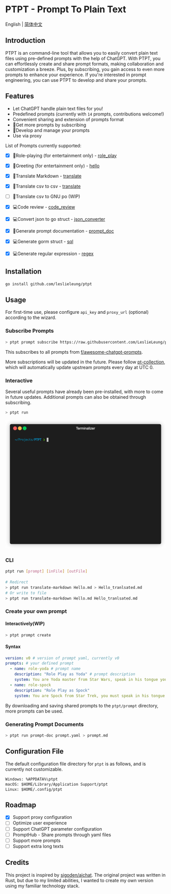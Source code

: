 # PTPT - Prompt To Plain Text

English | [简体中文](README_zh.md)

## Introduction

PTPT is an command-line tool that allows you to easily convert plain text files using pre-defined prompts with the help of ChatGPT. 
With PTPT, you can effortlessly create and share prompt formats, making collaboration and customization a breeze. 
Plus, by subscribing, you gain access to even more prompts to enhance your experience.
If you're interested in prompt engineering, you can use PTPT to develop and share your prompts.

## Features

- Let ChatGPT handle plain text files for you!
- Predefined prompts (currently with `14` prompts, contributions welcome!)
- Convenient sharing and extension of prompts format
- 🌟Get more prompts by subscribing
- 🌟Develop and manage your prompts
- Use via proxy

List of Prompts currently supported:

- [x] 🧸Role-playing (for entertainment only) - [role_play](docs/prompts/role_play.md)
- [x] 🧸Greeting (for entertainment only) - [hello](docs/prompts/hello.md)
- [x] 📝Translate Markdown - [translate](docs/prompts/translate.md)
- [x] 📝Translate csv to csv - [translate](docs/prompts/translate.md)
- [ ] 📝Translate csv to GNU po (WIP)
- [x] 💻Code review - [code_review](docs/prompts/code_review.md)
- [x] 💻Convert json to go struct - [json_converter](docs/prompts/json_converter.md)
- [x] 📝Generate prompt documentation - [prompt_doc](docs/prompts/prompt_doc.md)
- [x] 💻Generate gorm struct - [sql](docs/prompts/sql.md)
- [x] 💻Generate regular expression - [regex](docs/prompts/regex.md)


## Installation

```bash
go install github.com/leslieleung/ptpt
```

## Usage

For first-time use, please configure `api_key` and `proxy_url` (optional) according to the wizard.

### Subscribe Prompts

```bash
> ptpt prompt subscribe https://raw.githubusercontent.com/LeslieLeung/pt-collection/main/awesome-chatgpt-prompts/awesome-chatgpt-prompts.yaml
```

This subscribes to all prompts from [f/awesome-chatgpt-prompts](https://github.com/f/awesome-chatgpt-prompts).

More subscriptions will be updated in the future. Please follow [pt-collection](https://github.com/LeslieLeung/pt-collection), which will automatically update upstream prompts every day at UTC 0.

### Interactive

Several useful prompts have already been pre-installed, with more to come in future updates. Additional prompts can also be obtained through subscribing.

```bash
> ptpt run
```

![](docs/screenshots/interactive.gif)

### CLI

```bash
ptpt run [prompt] [inFile] [outFile]

# Redirect
> ptpt run translate-markdown Hello.md > Hello_tranlsated.md
# Or write to file
> ptpt run translate-markdown Hello.md Hello_tranlsated.md
```

### Create your own prompt

#### Interactively(WIP)
```bash
> ptpt prompt create
```

#### Syntax

```yaml
version: v0 # version of prompt yaml, currently v0
prompts: # your defined prompt
  - name: role-yoda # prompt name
    description: "Role Play as Yoda" # prompt description
    system: You are Yoda master from Star Wars, speak in his tongue you must. # system 指令
  - name: role-spock
    description: "Role Play as Spock"
    system: You are Spock from Star Trek, you must speak in his tongue.
```

By downloading and saving shared prompts to the `ptpt/prompt` directory, more prompts can be used.

### Generating Prompt Documents

```bash
> ptpt run prompt-doc prompt.yaml > prompt.md
```

## Configuration File

The default configuration file directory for `ptpt` is as follows, and is currently not customizable.

```
Windows: %APPDATA%\ptpt
macOS: $HOME/Library/Application Support/ptpt
Linux: $HOME/.config/ptpt
```

## Roadmap
- [x] Support proxy configuration
- [ ] Optimize user experience
- [ ] Support ChatGPT parameter configuration
- [ ] PromptHub - Share prompts through yaml files
- [ ] Support more prompts
- [ ] Support extra long texts

## Credits
This project is inspired by [sigoden/aichat](https://github.com/sigoden/aichat). The original project was written in Rust, but due to my limited abilities, I wanted to create my own version using my familiar technology stack.